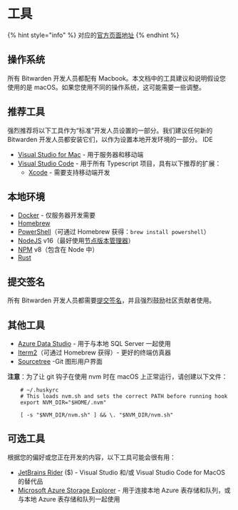 # 工具

{% hint style="info" %}
对应的[官方页面地址](https://contributing.bitwarden.com/tools/)
{% endhint %}

## 操作系统 <a href="#operating-system" id="operating-system"></a>

所有 Bitwarden 开发人员都配有 Macbook。本文档中的工具建议和说明假设您使用的是 macOS。如果您使用不同的操作系统，这可能需要一些调整。

## 推荐工具 <a href="#recommended-tools" id="recommended-tools"></a>

强烈推荐将以下工具作为“标准”开发人员设置的一部分。我们建议任何新的 Bitwarden 开发人员都安装它们，以作为设置本地开发环境的一部分。 IDE

* [Visual Studio for Mac](https://visualstudio.microsoft.com/vs/mac/) - 用于服务器和移动端
* [Visual Studio Code](https://code.visualstudio.com/) - 用于所有 Typescript 项目，具有以下推荐的扩展：
  * [Xcode](https://developer.apple.com/xcode/) - 需要支持移动端开发&#x20;

## 本地环境 <a href="#local-environment" id="local-environment"></a>

* [Docker](https://docs.docker.com/get-docker/) - 仅服务器开发需要
* [Homebrew](https://brew.sh/)
* [PowerShell](https://learn.microsoft.com/zh-cn/powershell/scripting/install/installing-powershell-on-macos)（可通过 Homebrew 获得：`brew install powershell`）
* [NodeJS](https://nodejs.org/) v16（最好使用[节点版本管理器](https://docs.npmjs.com/downloading-and-installing-node-js-and-npm)）
* [NPM](https://www.npmjs.com/) v8（包含在 Node 中）
* [Rust](https://www.rust-lang.org/tools/install)

## 提交签名 <a href="#commit-signing" id="commit-signing"></a>

所有 Bitwarden 开发人员都需要[提交签名](contributing/commit-signing.md)，并且强烈鼓励社区贡献者使用。

## 其他工具 <a href="#other-tools" id="other-tools"></a>

* [Azure Data Studio](https://docs.microsoft.com/zh-cn/sql/azure-data-studio/download-azure-data-studio) - 用于与本地 SQL Server 一起使用
* [Iterm2](https://iterm2.com/)（可通过 Homebrew 获得）- 更好的终端仿真器
* [Sourcetree](https://www.sourcetreeapp.com/) -Git 图形用户界面

**注意**：为了让 git 钩子在使用 nvm 时在 macOS 上正常运行，请创建以下文件：

```
    # ~/.huskyrc
    # This loads nvm.sh and sets the correct PATH before running hook
    export NVM_DIR="$HOME/.nvm"

    [ -s "$NVM_DIR/nvm.sh" ] && \. "$NVM_DIR/nvm.sh"
```

## 可选工具 <a href="#optional-tools" id="optional-tools"></a>

根据您的偏好或您正在开发的内容，以下工具可能会很有用：

* [JetBrains Rider](https://www.jetbrains.com/rider/) ($) - Visual Studio 和/或 Visual Studio Code for MacOS 的替代品
* [Microsoft Azure Storage Explorer](https://azure.microsoft.com/zh-cn/features/storage-explorer/) - 用于连接本地 Azure 表存储和队列，或与本地 Azure 表存储和队列一起使用

